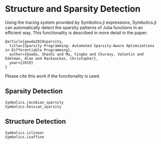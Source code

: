 # Structure and Sparsity Detection

Using the tracing system provided by Symbolics.jl expressions, Symbolics.jl
can automatically detect the sparsity patterns of Julia functions in an efficient
way. This functionality is described in more detail in the paper:

```
@article{gowda2019sparsity,
  title={Sparsity Programming: Automated Sparsity-Aware Optimizations in Differentiable Programming},
  author={Gowda, Shashi and Ma, Yingbo and Churavy, Valentin and Edelman, Alan and Rackauckas, Christopher},
  year={2019}
}
```

Please cite this work if the functionality is used.

## Sparsity Detection

```@docs
Symbolics.jacobian_sparsity
Symbolics.hessian_sparsity
```

## Structure Detection

```@docs
Symbolics.islinear
Symbolics.isaffine
```
